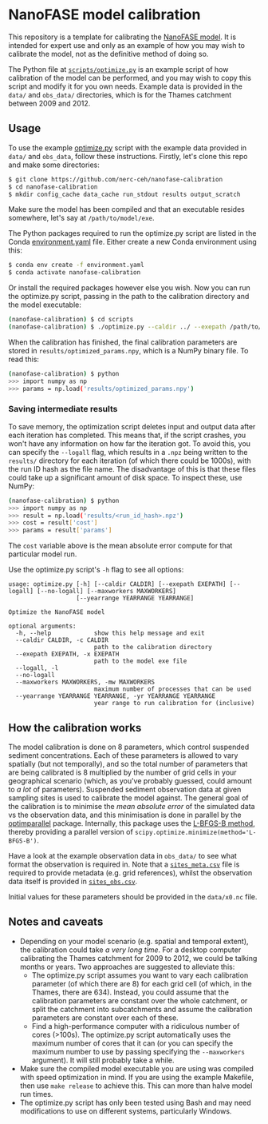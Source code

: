 # NanoFASE model calibration

This repository is a template for calibrating the [NanoFASE model](https://github.com/nerc-ceh/nanofase). It is intended for expert use and only as an example of how you may wish to calibrate the model, not as the definitive method of doing so.

The Python file at [`scripts/optimize.py`](./scripts/optimize.py) is an example script of how calibration of the model can be performed, and you may wish to copy this script and modify it for you own needs. Example data is provided in the `data/` and `obs_data/` directories, which is for the Thames catchment between 2009 and 2012.

## Usage

To use the example [optimize.py](./scripts/optimize.py) script with the example data provided in `data/` and `obs_data`, follow these instructions. Firstly, let's clone this repo and make some directories:

```bash
$ git clone https://github.com/nerc-ceh/nanofase-calibration
$ cd nanofase-calibration
$ mkdir config_cache data_cache run_stdout results output_scratch
```
Make sure the model has been compiled and that an executable resides somewhere, let's say at `/path/to/model/exe`.

The Python packages required to run the optimize.py script are listed in the Conda [environment.yaml](./environment.yaml) file. Either create a new Conda environment using this:

```bash
$ conda env create -f environment.yaml
$ conda activate nanofase-calibration
```

Or install the required packages however else you wish. Now you can run the optimize.py script, passing in the path to the calibration directory and the model executable:

```bash
(nanofase-calibration) $ cd scripts
(nanofase-calibration) $ ./optimize.py --caldir ../ --exepath /path/to/model/exe
```

When the calibration has finished, the final calibration parameters are stored in `results/optimized_params.npy`, which is a NumPy binary file. To read this:

```bash
(nanofase-calibration) $ python
>>> import numpy as np
>>> params = np.load('results/optimized_params.npy')
```

### Saving intermediate results

To save memory, the optimization script deletes input and output data after each iteration has completed. This means that, if the script crashes, you won't have any information on how far the iteration got. To avoid this, you can specify the `--logall` flag, which results in a `.npz` being written to the `results/` directory for each iteration (of which there could be 1000s), with the run ID hash as the file name. The disadvantage of this is that these files could take up a significant amount of disk space. To inspect these, use NumPy:

```bash
(nanofase-calibration) $ python
>>> import numpy as np
>>> result = np.load('results/<run_id_hash>.npz')
>>> cost = result['cost']
>>> params = result['params']
```

The `cost` variable above is the mean absolute error compute for that particular model run.

Use the optimize.py script's `-h` flag to see all options:

```
usage: optimize.py [-h] [--caldir CALDIR] [--exepath EXEPATH] [--logall] [--no-logall] [--maxworkers MAXWORKERS]
                   [--yearrange YEARRANGE YEARRANGE]

Optimize the NanoFASE model

optional arguments:
  -h, --help            show this help message and exit
  --caldir CALDIR, -c CALDIR
                        path to the calibration directory
  --exepath EXEPATH, -x EXEPATH
                        path to the model exe file
  --logall, -l
  --no-logall
  --maxworkers MAXWORKERS, -mw MAXWORKERS
                        maximum number of processes that can be used
  --yearrange YEARRANGE YEARRANGE, -yr YEARRANGE YEARRANGE
                        year range to run calibration for (inclusive)
```

## How the calibration works

The model calibration is done on 8 parameters, which control suspended sediment concentrations. Each of these parameters is allowed to vary spatially (but not temporally), and so the total number of parameters that are being calibrated is 8 multiplied by the number of grid cells in your geographical scenario (which, as you've probably guessed, could amount to *a lot* of parameters). Suspended sediment observation data at given sampling sites is used to calibrate the model against. The general goal of the calibration is to minimise the *mean absolute error* of the simulated data vs the observation data, and this minimisation is done in parallel by the [optimparallel](https://pypi.org/project/optimparallel/) package. Internally, this package uses the [L-BFGS-B method](https://en.wikipedia.org/wiki/Limited-memory_BFGS), thereby providing a parallel version of `scipy.optimize.minimize(method='L-BFGS-B')`.

Have a look at the example observation data in `obs_data/` to see what format the observation is required in. Note that a [`sites_meta.csv`](./obs_data/sites_meta.csv) file is required to provide metadata (e.g. grid references), whilst the observation data itself is provided in [`sites_obs.csv`](./obs_data/sites_obs.csv).

Initial values for these parameters should be provided in the `data/x0.nc` file.

## Notes and caveats

- Depending on your model scenario (e.g. spatial and temporal extent), the calibration could take *a very long time*. For a desktop computer calibrating the Thames catchment for 2009 to 2012, we could be talking months or years. Two approaches are suggested to alleviate this:
	- The optimize.py script assumes you want to vary each calibration parameter (of which there are 8) for each grid cell (of which, in the Thames, there are 634). Instead, you could assume that the calibration parameters are constant over the whole catchment, or split the catchment into subcatchments and assume the calibration parameters are constant over each of these.
    - Find a high-performance computer with a ridiculous number of cores (>100s). The optimize.py script automatically uses the maximum number of cores that it can (or you can specify the maximum number to use by passing specifying the `--maxworkers` argument). It will still probably take a while.
- Make sure the compiled model executable you are using was compiled with speed optimization in mind. If you are using the example Makefile, then use `make release` to achieve this. This can more than halve model run times.
- The optimize.py script has only been tested using Bash and may need modifications to use on different systems, particularly Windows.